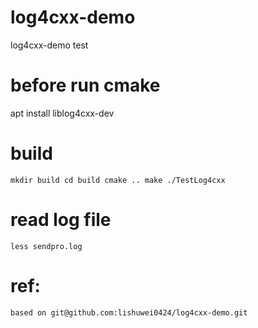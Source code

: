 # log4cxx-demo  
log4cxx-demo test  
# before run cmake
apt install liblog4cxx-dev

# build
`
	mkdir build
	cd build
	cmake ..
	make
	./TestLog4cxx
`

# read log file
	less sendpro.log 

# ref:
	based on git@github.com:lishuwei0424/log4cxx-demo.git
